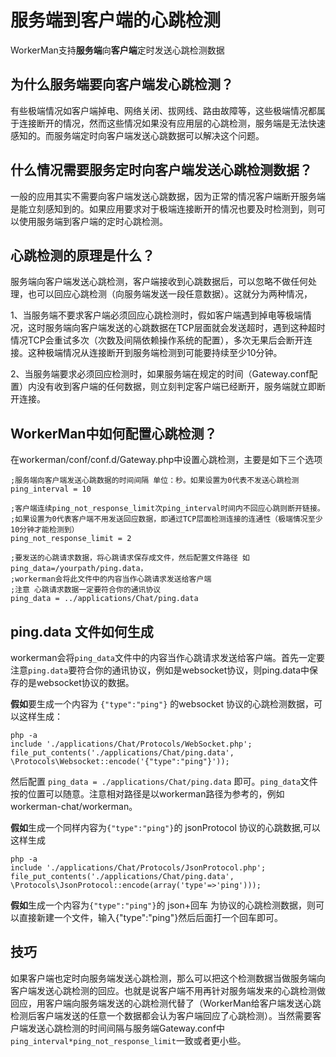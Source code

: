 # 服务端到客户端的心跳检测
WorkerMan支持**服务端**向**客户端**定时发送心跳检测数据

## 为什么服务端要向客户端发心跳检测？
有些极端情况如客户端掉电、网络关闭、拔网线、路由故障等，这些极端情况都属于连接断开的情况，然而这些情况如果没有应用层的心跳检测，服务端是无法快速感知的。而服务端定时向客户端发送心跳数据可以解决这个问题。

## 什么情况需要服务定时向客户端发送心跳检测数据？
一般的应用其实不需要向客户端发送心跳数据，因为正常的情况客户端断开服务端是能立刻感知到的。如果应用要求对于极端连接断开的情况也要及时检测到，则可以使用服务端到客户端的定时心跳检测。

## 心跳检测的原理是什么？
服务端向客户端发送心跳检测，客户端接收到心跳数据后，可以忽略不做任何处理，也可以回应心跳检测（向服务端发送一段任意数据）。这就分为两种情况，

1、当服务端不要求客户端必须回应心跳检测时，假如客户端遇到掉电等极端情况，这时服务端向客户端发送的心跳数据在TCP层面就会发送超时，遇到这种超时情况TCP会重试多次（次数及间隔依赖操作系统的配置），多次无果后会断开连接。这种极端情况从连接断开到服务端检测到可能要持续至少10分钟。

2、当服务端要求必须回应检测时，如果服务端在规定的时间（Gateway.conf配置）内没有收到客户端的任何数据，则立刻判定客户端已经断开，服务端就立即断开连接。

## WorkerMan中如何配置心跳检测？
在workerman/conf/conf.d/Gateway.php中设置心跳检测，主要是如下三个选项

```
;服务端向客户端发送心跳数据的时间间隔 单位：秒。如果设置为0代表不发送心跳检测
ping_interval = 10

;客户端连续ping_not_response_limit次ping_interval时间内不回应心跳则断开链接。
;如果设置为0代表客户端不用发送回应数据，即通过TCP层面检测连接的连通性（极端情况至少10分钟才能检测到）
ping_not_response_limit = 2

;要发送的心跳请求数据，将心跳请求保存成文件，然后配置文件路径 如ping_data=/yourpath/ping.data，
;workerman会将此文件中的内容当作心跳请求发送给客户端
;注意 心跳请求数据一定要符合你的通讯协议
ping_data = ../applications/Chat/ping.data

```

## ping.data 文件如何生成
workerman会将```ping_data```文件中的内容当作心跳请求发送给客户端。首先一定要注意```ping.data```要符合你的通讯协议，例如是websocket协议，则ping.data中保存的是websocket协议的数据。

**假如**要生成一个内容为 ```{"type":"ping"}``` 的websocket
协议的心跳检测数据，可以这样生成：

```
php -a
include './applications/Chat/Protocols/WebSocket.php';
file_put_contents('./applications/Chat/ping.data', \Protocols\Websocket::encode('{"type":"ping"}'));
```
然后配置 ```ping_data = ./applications/Chat/ping.data``` 即可。```ping_data```文件按的位置可以随意。注意相对路径是以workerman路径为参考的，例如workerman-chat/workerman。

**假如**生成一个同样内容为```{"type":"ping"}```的 jsonProtocol 协议的心跳数据,可以这样生成

```
php -a
include './applications/Chat/Protocols/JsonProtocol.php';
file_put_contents('./applications/Chat/ping.data', \Protocols\JsonProtocol::encode(array('type'=>'ping')));
```

**假如**生成一个内容为```{"type":"ping"}```的 json+回车 为协议的心跳检测数据，则可以直接新建一个文件，输入{"type":"ping"}然后后面打一个回车即可。

## 技巧
如果客户端也定时向服务端发送心跳检测，那么可以把这个检测数据当做服务端向客户端发送心跳检测的回应。也就是说客户端不用再针对服务端发来的心跳检测做回应，用客户端向服务端发送的心跳检测代替了（WorkerMan给客户端发送心跳检测后客户端发送的任意一个数据都会认为客户端回应了心跳检测）。当然需要客户端发送心跳检测的时间间隔与服务端Gateway.conf中```ping_interval*ping_not_response_limit```一致或者更小些。

